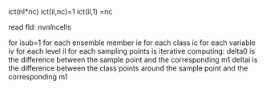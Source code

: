 ict(nl*nc)
   ict(il,nc)=1
   ict(il,1) =nc

read fld: nv*nl*ncells

for isub=1
for each ensemble member ie
   for each class ic
      for each variable iv
         for each level il
            for each sampling points is
               iterative computing:
               delta0 is the difference between the sample point and the corresponding m1
               deltai is the difference between the class points around the sample point and the corresponding m1

